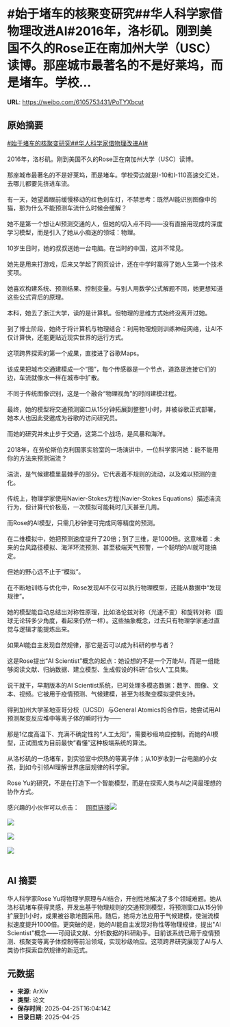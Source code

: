 # #始于堵车的核聚变研究##华人科学家借物理改进AI#2016年，洛杉矶。刚到美国不久的Rose正在南加州大学（USC）读博。那座城市最著名的不是好莱坞，而是堵车。学校...

**URL**: https://weibo.com/6105753431/PoTYXbcut

## 原始摘要

<a href="https://m.weibo.cn/search?containerid=231522type%3D1%26t%3D10%26q%3D%23%E5%A7%8B%E4%BA%8E%E5%A0%B5%E8%BD%A6%E7%9A%84%E6%A0%B8%E8%81%9A%E5%8F%98%E7%A0%94%E7%A9%B6%23&amp;extparam=%23%E5%A7%8B%E4%BA%8E%E5%A0%B5%E8%BD%A6%E7%9A%84%E6%A0%B8%E8%81%9A%E5%8F%98%E7%A0%94%E7%A9%B6%23" data-hide=""><span class="surl-text">#始于堵车的核聚变研究#</span></a><a href="https://m.weibo.cn/search?containerid=231522type%3D1%26t%3D10%26q%3D%23%E5%8D%8E%E4%BA%BA%E7%A7%91%E5%AD%A6%E5%AE%B6%E5%80%9F%E7%89%A9%E7%90%86%E6%94%B9%E8%BF%9BAI%23&amp;extparam=%23%E5%8D%8E%E4%BA%BA%E7%A7%91%E5%AD%A6%E5%AE%B6%E5%80%9F%E7%89%A9%E7%90%86%E6%94%B9%E8%BF%9BAI%23" data-hide=""><span class="surl-text">#华人科学家借物理改进AI#</span></a><br><br>2016年，洛杉矶。刚到美国不久的Rose正在南加州大学（USC）读博。<br><br>那座城市最著名的不是好莱坞，而是堵车。学校旁边就是I-10和I-110高速交汇处，去哪儿都要先挤进车流。<br><br>有一天，她望着眼前缓慢移动的红色刹车灯，不禁思考：既然AI能识别图像中的猫，那为什么不能预测车流什么时候会缓解？<br><br>她不是第一个想让AI预测交通的人，但她的切入点不同——没有直接用现成的深度学习模型，而是引入了她从小痴迷的领域：物理。<br><br>10岁生日时，她的叔叔送她一台电脑。在当时的中国，这并不常见。<br><br>她先是用来打游戏，后来又学起了网页设计，还在中学时赢得了她人生第一个技术奖项。<br><br>她喜欢构建系统、预测结果、控制变量。与别人用数学公式解题不同，她更想知道这些公式背后的原理。<br><br>本科，她去了浙江大学，读的是计算机。但物理的思维方式始终没离开过她。<br><br>到了博士阶段，她终于将计算机与物理结合：利用物理规则训练神经网络，让AI不仅计算快，还能更贴近现实世界的运行方式。<br><br>这项跨界探索的第一个成果，直接进了谷歌Maps。<br><br>该成果把城市交通建模成一个“图”，每个传感器是一个节点，道路是连接它们的边，车流就像水一样在城市中扩散。<br><br>不同于传统图像识别，这是一个融合“物理视角”的时间建模过程。<br><br>最终，她的模型将交通预测窗口从15分钟拓展到整整1小时，并被谷歌正式部署，她本人也因此受邀成为谷歌的访问研究员。<br><br>而她的研究并未止步于交通，这第二个战场，是风暴和海洋。<br><br>2018年，在劳伦斯伯克利国家实验室的一场演讲中，一位科学家问她：能不能用你的方法来预测湍流？<br><br>湍流，是气候建模里最棘手的部分。它代表着不规则的流动，以及难以预测的变化。<br><br>传统上，物理学家使用Navier-Stokes方程(Navier-Stokes Equations）描述湍流行为，但计算代价极高，一次模拟可能耗时几天甚至几周。<br><br>而Rose的AI模型，只需几秒钟便可完成同等精度的预测。<br><br>在二维模拟中，她把预测速度提升了20倍；到了三维，是1000倍。这意味着：未来的台风路径模拟、海洋环流预测、甚至极端天气预警，一个聪明的AI就可能搞定。<br><br>但她的野心远不止于“模拟”。<br><br>在不断地训练与优化中，Rose发现AI不仅可以执行物理模型，还能从数据中“发现规律”。<br><br>她的模型能自动总结出对称性原理，比如洛伦兹对称（光速不变）和旋转对称（圆球无论转多少角度，看起来仍然一样）。这些抽象概念，过去只有物理学家通过直觉与逻辑才能提炼出来。<br><br>如果AI能自主发现自然规律，那它是否可以成为科研的参与者？<br><br>这是Rose提出“AI Scientist”概念的起点：她设想的不是一个万能AI，而是一组能够阅读文献、归纳数据、建立模型、生成假设的科研“合伙人”工具集。<br><br>说干就干，早期版本的AI Scientist系统，已可处理多模态数据：数字、图像、文本、视频。它被用于疫情预测、气候建模，甚至为核聚变模拟提供支持。<br><br>得到加州大学圣地亚哥分校（UCSD）与General Atomics的合作后，她尝试用AI预测聚变反应堆中等离子体的瞬时行为——<br><br>那是1亿度高温下、充满不确定性的“人工太阳”，需要秒级响应控制。而她的AI模型，正试图成为目前最快“看懂”这种极端系统的算法。<br><br>从洛杉矶的一场堵车，到实验室中炽热的等离子体；从10岁收到一台电脑的小女孩，到如今引领AI理解世界底层规律的科学家。<br><br>Rose Yu的研究，不是在打造下一个智能模型，而是在探索人类与AI之间最理想的协作方式。<br><br>感兴趣的小伙伴可以点击：<a href="https://weibo.cn/sinaurl?u=https%3A%2F%2Fwww.quantamagazine.org%2Fimproving-deep-learning-with-a-little-help-from-physics-20250423%2F" data-hide=""><span class="url-icon"><img style="width: 1rem;height: 1rem" src="https://h5.sinaimg.cn/upload/2015/09/25/3/timeline_card_small_web_default.png" referrerpolicy="no-referrer"></span><span class="surl-text">网页链接</span></a><img style="" src="https://tvax3.sinaimg.cn/large/006Fd7o3gy1i0t4cks3nij30zk0k04qp.jpg" referrerpolicy="no-referrer"><br><br><img style="" src="https://tvax3.sinaimg.cn/large/006Fd7o3gy1i0t4cph68kj30zk0lz7wh.jpg" referrerpolicy="no-referrer"><br><br><img style="" src="https://tvax2.sinaimg.cn/large/006Fd7o3gy1i0t4culx4bj31b3280u11.jpg" referrerpolicy="no-referrer"><br><br><img style="" src="https://tvax4.sinaimg.cn/large/006Fd7o3gy1i0t4ctznk2j31z419q1kz.jpg" referrerpolicy="no-referrer"><br><br>

## AI 摘要

华人科学家Rose Yu将物理学原理与AI结合，开创性地解决了多个领域难题。她从洛杉矶堵车获得灵感，开发出基于物理规则的交通预测模型，将预测窗口从15分钟扩展到1小时，成果被谷歌地图采用。随后，她将方法应用于气候建模，使湍流模拟速度提升1000倍。更突破的是，她的AI能自主发现对称性等物理规律，提出"AI Scientist"概念——可阅读文献、分析数据的科研助手。目前该系统已用于疫情预测、核聚变等离子体控制等前沿领域，实现秒级响应。这项跨界研究展现了AI与人类协作探索自然规律的新范式。

## 元数据

- **来源**: ArXiv
- **类型**: 论文
- **保存时间**: 2025-04-25T16:04:14Z
- **目录日期**: 2025-04-25
